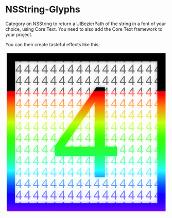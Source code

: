 NSString-Glyphs
===============

Category on NSString to return a UIBezierPath of the string in a font of your choice, using Core Text. You need to also add the Core Text framework to your project. 

You can then create tasteful effects like this: 

![Lovely example](glyph.png)
